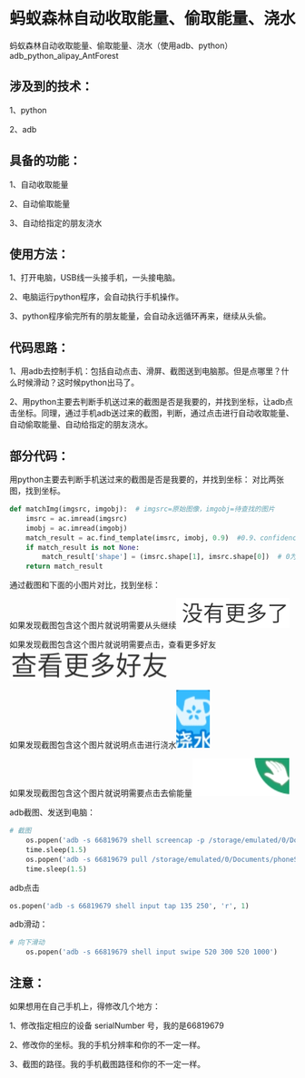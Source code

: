 # 蚂蚁森林自动收取能量、偷取能量、浇水
蚂蚁森林自动收取能量、偷取能量、浇水（使用adb、python）adb_python_alipay_AntForest

## 涉及到的技术：
1、python

2、adb
## 具备的功能：
1、自动收取能量

2、自动偷取能量

3、自动给指定的朋友浇水
## 使用方法：
1、打开电脑，USB线一头接手机，一头接电脑。

2、电脑运行python程序，会自动执行手机操作。

3、python程序偷完所有的朋友能量，会自动永远循环再来，继续从头偷。

## 代码思路：
1、用adb去控制手机：包括自动点击、滑屏、截图送到电脑那。但是点哪里？什么时候滑动？这时候python出马了。

2、用python主要去判断手机送过来的截图是否是我要的，并找到坐标，让adb点击坐标。同理，通过手机adb送过来的截图，判断，通过点击进行自动收取能量、自动偷取能量、自动给指定的朋友浇水。

## 部分代码：
用python主要去判断手机送过来的截图是否是我要的，并找到坐标：
对比两张图，找到坐标。
```Python
def matchImg(imgsrc, imgobj):  # imgsrc=原始图像，imgobj=待查找的图片
    imsrc = ac.imread(imgsrc)
    imobj = ac.imread(imgobj)
    match_result = ac.find_template(imsrc, imobj, 0.9)  #0.9、confidence是精度，越小对比的精度就越低 {'confidence': 0.5435812473297119, 'rectangle': ((394, 384), (394, 416), (450, 384), (450, 416)), 'result': (422.0, 400.0)}
    if match_result is not None:
        match_result['shape'] = (imsrc.shape[1], imsrc.shape[0])  # 0为高，1为宽
    return match_result
```
通过截图和下面的小图片对比，找到坐标：

如果发现截图包含这个图片就说明需要从头继续![](alipay_nomore.png)

如果发现截图包含这个图片就说明需要点击，查看更多好友![](alipay_lookForMoreFriends.png)

如果发现截图包含这个图片就说明点击进行浇水![](alipay_water.png)

如果发现截图包含这个图片就说明需要点击去偷能量![](alipay_friend.png)

adb截图、发送到电脑：
```Python
# 截图
    os.popen('adb -s 66819679 shell screencap -p /storage/emulated/0/Documents/phoneScreencap.png')
    time.sleep(1.5)
    os.popen('adb -s 66819679 pull /storage/emulated/0/Documents/phoneScreencap.png')
    time.sleep(1.5)
```

adb点击
```Python
os.popen('adb -s 66819679 shell input tap 135 250', 'r', 1)
```

adb滑动：
```Python
# 向下滑动
    os.popen('adb -s 66819679 shell input swipe 520 300 520 1000')
```


## 注意：
如果想用在自己手机上，得修改几个地方：

1、修改指定相应的设备 serialNumber 号，我的是66819679

2、修改你的坐标。我的手机分辨率和你的不一定一样。

3、截图的路径。我的手机截图路径和你的不一定一样。
